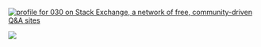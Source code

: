 <a href="https://stackexchange.com/users/3302040/030"><img src="https://stackexchange.com/users/flair/3302040.png" alt="profile for 030 on Stack Exchange, a network of free, community-driven Q&amp;A sites" title="profile for 030 on Stack Exchange, a network of free, community-driven Q&amp;A sites" /></a>

<a href="https://github-readme-stats.vercel.app/api?username=030&show_icons=true"><img src="https://github-readme-stats.vercel.app/api/top-langs/?username=030"/></a>
